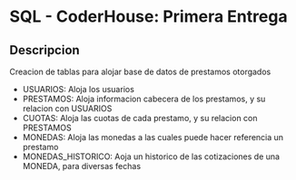 # SQL - CoderHouse: Primera Entrega

## Descripcion
Creacion de tablas para alojar base de datos de prestamos otorgados
* USUARIOS: Aloja los usuarios
* PRESTAMOS: Aloja informacion cabecera de los prestamos, y su relacion con USUARIOS
* CUOTAS: Aloja las cuotas de cada prestamo, y su relacion con PRESTAMOS
* MONEDAS: Aloja las monedas a las cuales puede hacer referencia un prestamo
* MONEDAS_HISTORICO: Aoja un historico de las cotizaciones de una MONEDA, para diversas fechas
 
